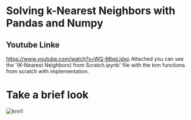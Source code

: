 # Solving k-Nearest Neighbors with Pandas and Numpy
## Youtube Linke
https://www.youtube.com/watch?v=WQ-MbpLjdxo
Attached you can see the '(K-Nearest Neighbors)  from Scratch.ipynb' file with the knn functions from scratch with implementation.
# Take a brief look
![knn1](https://user-images.githubusercontent.com/67781881/125332680-0f23ae80-e369-11eb-83a3-be6d9016950d.gif)
